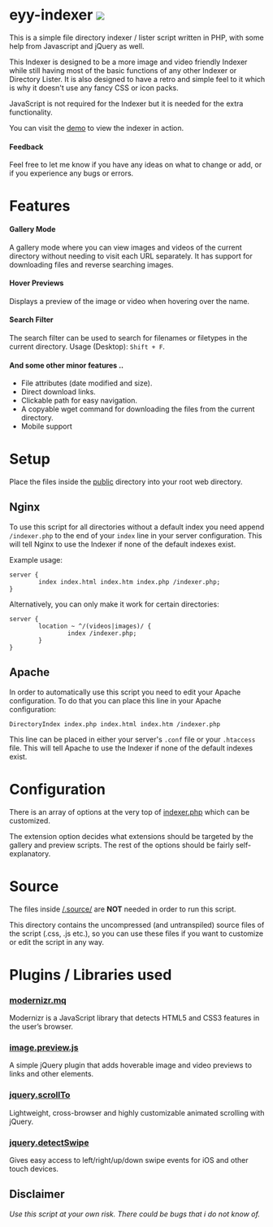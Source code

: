 # eyy-indexer <a href="https://github.com/sixem/eyy-indexer/releases"><img src="https://img.shields.io/badge/version-1.1.0-brightgreen.svg?sanitize=true"></a>
This is a simple file directory indexer / lister script written in PHP, with some help from Javascript and jQuery as well.

This Indexer is designed to be a more image and video friendly Indexer while still having most of the basic functions of any other Indexer or Directory Lister. It is also designed to have a retro and simple feel to it which is why it doesn't use any fancy CSS or icon packs.

JavaScript is not required for the Indexer but it is needed for the extra functionality.

You can visit the [demo](https://five.sh/demo/indexer/) to view the indexer in action.

#### Feedback
Feel free to let me know if you have any ideas on what to change or add, or if you experience any bugs or errors.

# Features
#### Gallery Mode
A gallery mode where you can view images and videos of the current directory without needing to visit each URL separately. It has support for downloading files and reverse searching images.
#### Hover Previews
Displays a preview of the image or video when hovering over the name.
#### Search Filter
The search filter can be used to search for filenames or filetypes in the current directory. Usage (Desktop): `Shift + F`.
#### And some other minor features ..
+ File attributes (date modified and size).
+ Direct download links.
+ Clickable path for easy navigation.
+ A copyable wget command for downloading the files from the current directory.
+ Mobile support

# Setup
Place the files inside the [public](https://github.com/sixem/eyy-indexer/blob/master/public/) directory into your root web directory.

## Nginx
To use this script for all directories without a default index you need append `/indexer.php` to the end of your `index` line in your server configuration. This will tell Nginx to use the Indexer if none of the default indexes exist.

Example usage:
```
server {
        index index.html index.htm index.php /indexer.php;
}

```
Alternatively, you can only make it work for certain directories:
```
server {
        location ~ ^/(videos|images)/ {
                index /indexer.php;
        }
}

```
## Apache
In order to automatically use this script you need to edit your Apache configuration. To do that you can place this line in your Apache configuration:

```
DirectoryIndex index.php index.html index.htm /indexer.php
```

This line can be placed in either your server's `.conf` file or your `.htaccess` file. This will tell Apache to use the Indexer if none of the default indexes exist.

# Configuration
There is an array of options at the very top of [indexer.php](https://github.com/sixem/eyy-indexer/blob/master/public/indexer.php) which can be customized.

The extension option decides what extensions should be targeted by the gallery and preview scripts.
The rest of the options should be fairly self-explanatory.

# Source
The files inside [/.source/](https://github.com/sixem/eyy-indexer/blob/master/.source/) are **NOT** needed in order to run this script.

This directory contains the uncompressed (and untranspiled) source files of the script (.css, .js etc.), so you can use these files if you want to customize or edit the script in any way.

# Plugins / Libraries used
### [modernizr.mq](https://github.com/Modernizr/Modernizr)
Modernizr is a JavaScript library that detects HTML5 and CSS3 features in the user’s browser.

### [image.preview.js](https://github.com/sixem/image.preview.js)
A simple jQuery plugin that adds hoverable image and video previews to links and other elements.

### [jquery.scrollTo](https://github.com/flesler/jquery.scrollTo)
Lightweight, cross-browser and highly customizable animated scrolling with jQuery.

### [jquery.detectSwipe](http://github.com/marcandre/detect_swipe)
Gives easy access to left/right/up/down swipe events for iOS and other touch devices.

## Disclaimer
*Use this script at your own risk. There could be bugs that i do not know of.*
